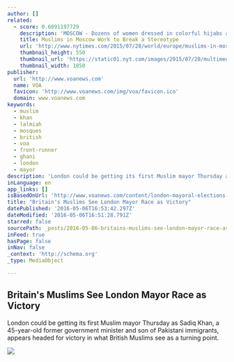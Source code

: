 ```yaml
---
author: []
related:
  - score: 0.6091197729
    description: 'MOSCOW - Dozens of women dressed in colorful hijabs and floral dresses gathered under gray skies recently in the garden of a four-star hotel here for a charity fashion bazaar. They tried on styles from local designers and sampled new cosmetics, posing for selfies and dropping sunny filters on the images before posting them to Instagram and Facebook.'
    title: Muslims in Moscow Work to Break a Stereotype
    url: 'http://www.nytimes.com/2015/07/28/world/europe/muslims-in-moscow-work-to-break-a-stereotype.html'
    thumbnail_height: 550
    thumbnail_url: 'https://static01.nyt.com/images/2015/07/20/multimedia/moscow-muslims/moscow-muslims-facebookJumbo-v2.jpg'
    thumbnail_width: 1050
publisher:
  url: 'http://www.voanews.com'
  name: VOA
  favicon: 'http://www.voanews.com/img/voa/favicon.ico'
  domain: www.voanews.com
keywords:
  - muslim
  - khan
  - lalmiah
  - mosques
  - british
  - voa
  - front-runner
  - ghani
  - london
  - mayor
description: 'London could be getting its first Muslim mayor Thursday as Sadiq Khan, a 45-year-old former government minister and son of Pakistani immigrants, appears headed for victory in what British Muslims see as a turning point.'
inLanguage: en
app_links: []
isBasedOnUrl: 'http://www.voanews.com/content/london-mayoral-elections-muslims/3317162.html'
title: "Britain's Muslims See London Mayor Race as Victory"
datePublished: '2016-05-06T16:53:42.297Z'
dateModified: '2016-05-06T16:51:28.791Z'
starred: false
sourcePath: _posts/2016-05-06-britains-muslims-see-london-mayor-race-as-victory.md
inFeed: true
hasPage: false
inNav: false
_context: 'http://schema.org'
_type: MediaObject

---
```

<article style=""><h1>Britain's Muslims See London Mayor Race as Victory</h1><p>London could be getting its first Muslim mayor Thursday as Sadiq Khan, a 45-year-old former government minister and son of Pakistani immigrants, appears headed for victory in what British Muslims see as a turning point.</p><img src="http://gdb.voanews.com/BAB00F7D-0318-4464-8B74-FA200BAA4F45_mw1024_mh1024_s.jpg" /></article>